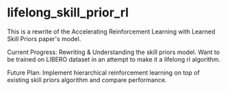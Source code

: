 # lifelong_skill_prior_rl

This is a rewrite of the Accelerating Reinforcement Learning with Learned Skill Priors paper's model. 

Current Progress: Rewriting & Understanding the skill priors model. Want to be trained on LIBERO dataset in an attempt to make it a lifelong rl algorithm. 

Future Plan: Implement hierarchical reinforcement learning on top of existing skill priors algorithm and compare performance.
